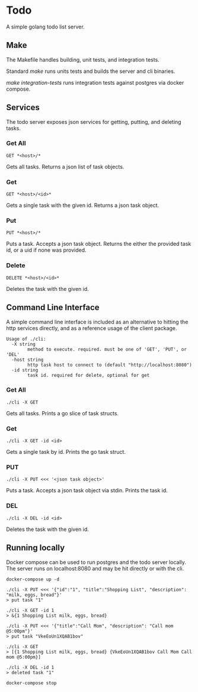 # Todo
A simple golang todo list server.


## Make
The Makefile handles building, unit tests, and integration tests.

Standard *make* runs units tests and builds the server and cli binaries.

*make integration-tests* runs integration tests against postgres via docker compose.


## Services
The todo server exposes json services for getting, putting, and deleting tasks.

### Get All
```
GET *<host>/*
```
Gets all tasks. Returns a json list of task objects.

### Get
```
GET *<host>/<id>*
```
Gets a single task with the given id. Returns a json task object.

### Put
```
PUT *<host>/*
```
Puts a task. Accepts a json task object. Returns the either the provided task id, or a uid if none was provided.

### Delete
```
DELETE *<host>/<id>*
```
Deletes the task with the given id.


## Command Line Interface
A simple command line interface is included as an alternative to hitting the http services directly, and as a reference
usage of the client package.
```
Usage of ./cli:
  -X string
    	method to execute. required. must be one of 'GET', 'PUT', or 'DEL'
  -host string
    	http task host to connect to (default "http://localhost:8080")
  -id string
    	task id. required for delete, optional for get
```
### Get All
```
./cli -X GET
```
Gets all tasks. Prints a go slice of task structs.

### Get
```
./cli -X GET -id <id>
```
Gets a single task by id. Prints the go task struct.

### PUT
```
./cli -X PUT <<< '<json task object>'
```
Puts a task. Accepts a json task object via stdin. Prints the task id.

### DEL
```
./cli -X DEL -id <id>
```
Deletes the task with the given id.


## Running locally
Docker compose can be used to run postgres and the todo server locally. The server runs on localhost:8080 and may be hit
directly or with the cli.

```
docker-compose up -d

./cli -X PUT <<< '{"id":"1", "title":"Shopping List", "description": "milk, eggs, bread"}'
> put task "1"

./cli -X GET -id 1
> &{1 Shopping List milk, eggs, bread}

./cli -X PUT <<< '{"title":"Call Mom", "description": "Call mom @5:00pm"}'
> put task "VkeEoUn1XQAB1bov"

./cli -X GET
> [{1 Shopping List milk, eggs, bread} {VkeEoUn1XQAB1bov Call Mom Call mom @5:00pm}]

./cli -X DEL -id 1
> deleted task "1"

docker-compose stop
```